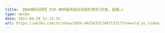 ```yaml
---
title: 【NBA精彩回顾】杰夫·格林最具运动天赋的表现(扣篮，盖帽…)
type: weibo
date: 2021-04-20 11:13:32
url: https://weibo.com/tv/show/1034:4625433174671371?from=old_pc_videoshow
---
```


<!-- more -->